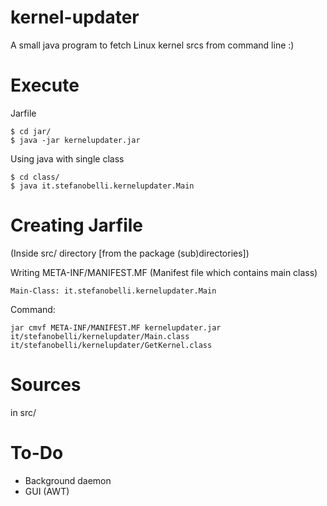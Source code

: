 # kernel-updater
A small java program to fetch Linux kernel srcs from command line :)

# Execute

Jarfile
~~~
$ cd jar/
$ java -jar kernelupdater.jar
~~~

Using java with single class
~~~
$ cd class/
$ java it.stefanobelli.kernelupdater.Main
~~~

# Creating Jarfile

(Inside src/ directory [from the package (sub)directories])

Writing META-INF/MANIFEST.MF (Manifest file which contains main class)
~~~
Main-Class: it.stefanobelli.kernelupdater.Main
~~~

Command:
~~~
jar cmvf META-INF/MANIFEST.MF kernelupdater.jar it/stefanobelli/kernelupdater/Main.class it/stefanobelli/kernelupdater/GetKernel.class
~~~

# Sources

in src/

# To-Do

 - Background daemon
 - GUI (AWT)
